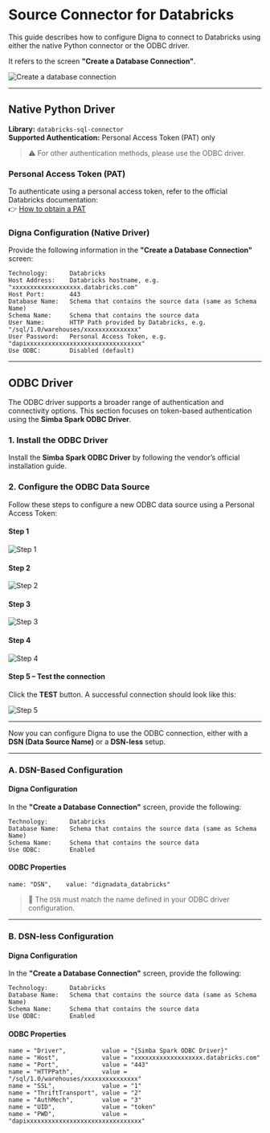 # Source Connector for Databricks

This guide describes how to configure Digna to connect to Databricks using either the native Python connector or the ODBC driver.

It refers to the screen **"Create a Database Connection"**.

![Create a database connection](images/data_source_config_input_mask.png)

---

## Native Python Driver

**Library:** `databricks-sql-connector`  
**Supported Authentication:** Personal Access Token (PAT) only

> ⚠️ For other authentication methods, please use the ODBC driver.

### Personal Access Token (PAT)

To authenticate using a personal access token, refer to the official Databricks documentation:  
👉 [How to obtain a PAT](https://docs.databricks.com/aws/en/dev-tools/auth/pat)

### Digna Configuration (Native Driver)

Provide the following information in the **"Create a Database Connection"** screen:

```
Technology:      Databricks
Host Address:    Databricks hostname, e.g. "xxxxxxxxxxxxxxxxxxx.databricks.com"
Host Port:       443
Database Name:   Schema that contains the source data (same as Schema Name)
Schema Name:     Schema that contains the source data
User Name:       HTTP Path provided by Databricks, e.g. "/sql/1.0/warehouses/xxxxxxxxxxxxxxx"
User Password:   Personal Access Token, e.g. "dapixxxxxxxxxxxxxxxxxxxxxxxxxxxxxxxx"
Use ODBC:        Disabled (default)
```

---

## ODBC Driver

The ODBC driver supports a broader range of authentication and connectivity options. This section focuses on token-based authentication using the **Simba Spark ODBC Driver**.

### 1. Install the ODBC Driver

Install the **Simba Spark ODBC Driver** by following the vendor’s official installation guide.

### 2. Configure the ODBC Data Source

Follow these steps to configure a new ODBC data source using a Personal Access Token:

#### Step 1
![Step 1](images/databricks/create_odbc_data_source_step1.png)

#### Step 2
![Step 2](images/databricks/create_odbc_data_source_step2.png)

#### Step 3
![Step 3](images/databricks/create_odbc_data_source_step3.png)

#### Step 4
![Step 4](images/databricks/create_odbc_data_source_step4.png)

#### Step 5 – Test the connection

Click the **TEST** button. A successful connection should look like this:

![Step 5](images/databricks/create_odbc_data_source_step5.png)

---

Now you can configure Digna to use the ODBC connection, either with a **DSN (Data Source Name)** or a **DSN-less** setup.

---

### A. DSN-Based Configuration

#### Digna Configuration

In the **"Create a Database Connection"** screen, provide the following:

```
Technology:      Databricks
Database Name:   Schema that contains the source data (same as Schema Name)
Schema Name:     Schema that contains the source data
Use ODBC:        Enabled
```

#### ODBC Properties

```
name: "DSN",    value: "dignadata_databricks"
```

> 🔹 The `DSN` must match the name defined in your ODBC driver configuration.

---

### B. DSN-less Configuration

#### Digna Configuration

In the **"Create a Database Connection"** screen, provide the following:

```
Technology:      Databricks
Database Name:   Schema that contains the source data (same as Schema Name)
Schema Name:     Schema that contains the source data
Use ODBC:        Enabled
```

#### ODBC Properties

```
name = "Driver",          value = "{Simba Spark ODBC Driver}"
name = "Host",            value = "xxxxxxxxxxxxxxxxxxx.databricks.com"
name = "Port",            value = "443"
name = "HTTPPath",        value = "/sql/1.0/warehouses/xxxxxxxxxxxxxxx"
name = "SSL",             value = "1"
name = "ThriftTransport", value = "2"
name = "AuthMech",        value = "3"
name = "UID",             value = "token"
name = "PWD",             value = "dapixxxxxxxxxxxxxxxxxxxxxxxxxxxxxxxx"
```
